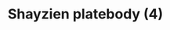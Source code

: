 ---
layout: item
title: Shayzien platebody (4)
item-id: 13376
datatable: true
id: 13376
name: "Shayzien platebody (4)"
members: true
lowalch: 28
highalch: 42
examine: "Dress like a tier 4 Shayzien soldier."
monsters:
  - id: 6911
    name: "Soldier (tier 4)"
    members: true
    combat_level: 70
    wiki_url: "https://oldschool.runescape.wiki/w/Soldier_(tier_4)"
    drops:
      - quantity: "1"
        rarity: 1
    image: ""
---